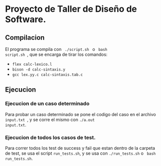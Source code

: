 # Proyecto de Taller de Diseño de Software.

## Compilacion

El programa se compila con <code> ./script.sh </code>  o <code> bash script.sh </code>, que se encarga de tirar los comandos:

<ul>
    <li><code>flex calc-lexico.l </code></li>
    <li><code>bison -d calc-sintaxis.y </code></li>
    <li><code>gcc lex.yy.c calc-sintaxis.tab.c </code></li>
</ul> 

## Ejecucion

### Ejecucion de un caso determinado

Para probar un caso determinado se pone el codigo del caso en el archivo <code> input.txt </code>, y se corre el mismo con <code>./a.out input.txt</code>.

### Ejecucion de todos los casos de test.

Para correr todos los test de success y fail que estan dentro de la carpeta de test, se usa el script <code>run_tests.sh</code>, y se usa con <code>./run_tests.sh</code> o <code> bash run_tests.sh</code>. 